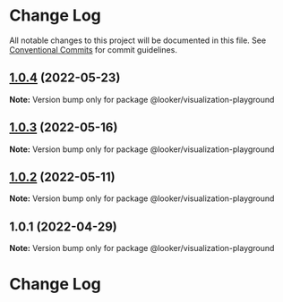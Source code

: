 # Change Log

All notable changes to this project will be documented in this file.
See [Conventional Commits](https://conventionalcommits.org) for commit guidelines.

## [1.0.4](https://github.com/looker-open-source/components/compare/@looker/visualization-playground@1.0.3...@looker/visualization-playground@1.0.4) (2022-05-23)

**Note:** Version bump only for package @looker/visualization-playground





## [1.0.3](https://github.com/looker-open-source/components/compare/@looker/visualization-playground@1.0.2...@looker/visualization-playground@1.0.3) (2022-05-16)

**Note:** Version bump only for package @looker/visualization-playground





## [1.0.2](https://github.com/looker-open-source/components/compare/@looker/visualization-playground@1.0.1...@looker/visualization-playground@1.0.2) (2022-05-11)

**Note:** Version bump only for package @looker/visualization-playground





## 1.0.1 (2022-04-29)

**Note:** Version bump only for package @looker/visualization-playground





# Change Log
